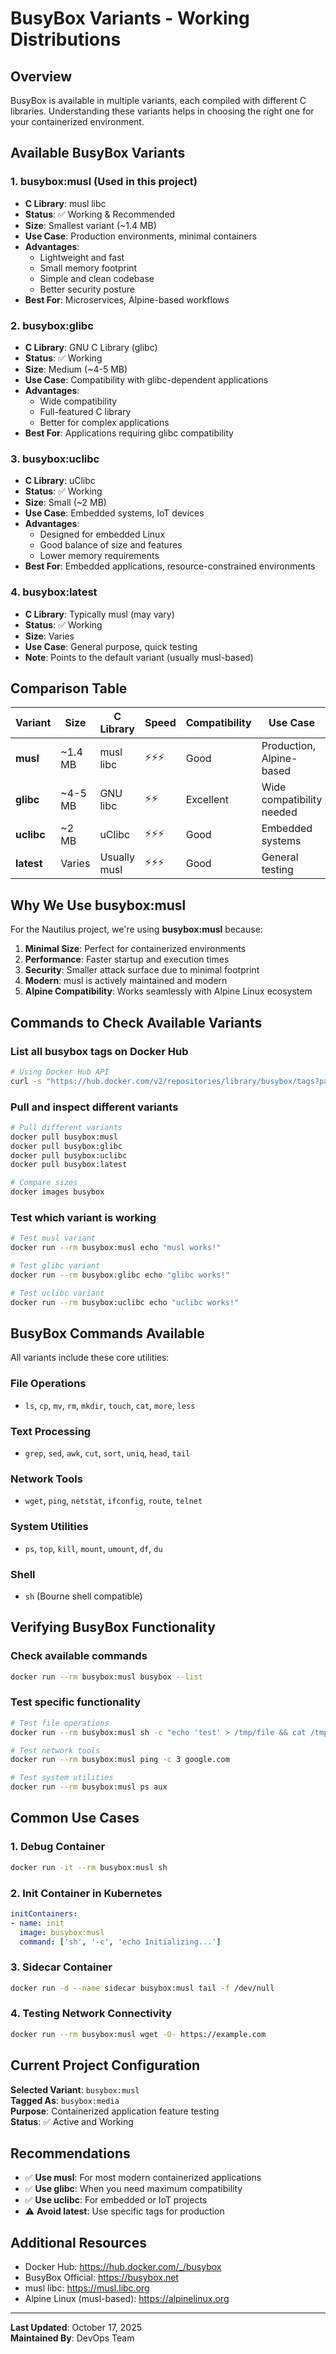 # BusyBox Variants - Working Distributions

## Overview
BusyBox is available in multiple variants, each compiled with different C libraries. Understanding these variants helps in choosing the right one for your containerized environment.

## Available BusyBox Variants

### 1. **busybox:musl** (Used in this project)
- **C Library**: musl libc
- **Status**: ✅ Working & Recommended
- **Size**: Smallest variant (~1.4 MB)
- **Use Case**: Production environments, minimal containers
- **Advantages**:
  - Lightweight and fast
  - Small memory footprint
  - Simple and clean codebase
  - Better security posture
- **Best For**: Microservices, Alpine-based workflows

### 2. **busybox:glibc**
- **C Library**: GNU C Library (glibc)
- **Status**: ✅ Working
- **Size**: Medium (~4-5 MB)
- **Use Case**: Compatibility with glibc-dependent applications
- **Advantages**:
  - Wide compatibility
  - Full-featured C library
  - Better for complex applications
- **Best For**: Applications requiring glibc compatibility

### 3. **busybox:uclibc**
- **C Library**: uClibc
- **Status**: ✅ Working
- **Size**: Small (~2 MB)
- **Use Case**: Embedded systems, IoT devices
- **Advantages**:
  - Designed for embedded Linux
  - Good balance of size and features
  - Lower memory requirements
- **Best For**: Embedded applications, resource-constrained environments

### 4. **busybox:latest**
- **C Library**: Typically musl (may vary)
- **Status**: ✅ Working
- **Size**: Varies
- **Use Case**: General purpose, quick testing
- **Note**: Points to the default variant (usually musl-based)

## Comparison Table

| Variant | Size | C Library | Speed | Compatibility | Use Case |
|---------|------|-----------|-------|---------------|----------|
| **musl** | ~1.4 MB | musl libc | ⚡⚡⚡ | Good | Production, Alpine-based |
| **glibc** | ~4-5 MB | GNU libc | ⚡⚡ | Excellent | Wide compatibility needed |
| **uclibc** | ~2 MB | uClibc | ⚡⚡⚡ | Good | Embedded systems |
| **latest** | Varies | Usually musl | ⚡⚡⚡ | Good | General testing |

## Why We Use busybox:musl

For the Nautilus project, we're using **busybox:musl** because:

1. **Minimal Size**: Perfect for containerized environments
2. **Performance**: Faster startup and execution times
3. **Security**: Smaller attack surface due to minimal footprint
4. **Modern**: musl is actively maintained and modern
5. **Alpine Compatibility**: Works seamlessly with Alpine Linux ecosystem

## Commands to Check Available Variants

### List all busybox tags on Docker Hub
```bash
# Using Docker Hub API
curl -s "https://hub.docker.com/v2/repositories/library/busybox/tags?page_size=100" | grep -o '"name":"[^"]*"' | cut -d'"' -f4
```

### Pull and inspect different variants
```bash
# Pull different variants
docker pull busybox:musl
docker pull busybox:glibc
docker pull busybox:uclibc
docker pull busybox:latest

# Compare sizes
docker images busybox
```

### Test which variant is working
```bash
# Test musl variant
docker run --rm busybox:musl echo "musl works!"

# Test glibc variant
docker run --rm busybox:glibc echo "glibc works!"

# Test uclibc variant
docker run --rm busybox:uclibc echo "uclibc works!"
```

## BusyBox Commands Available

All variants include these core utilities:

### File Operations
- `ls`, `cp`, `mv`, `rm`, `mkdir`, `touch`, `cat`, `more`, `less`

### Text Processing
- `grep`, `sed`, `awk`, `cut`, `sort`, `uniq`, `head`, `tail`

### Network Tools
- `wget`, `ping`, `netstat`, `ifconfig`, `route`, `telnet`

### System Utilities
- `ps`, `top`, `kill`, `mount`, `umount`, `df`, `du`

### Shell
- `sh` (Bourne shell compatible)

## Verifying BusyBox Functionality

### Check available commands
```bash
docker run --rm busybox:musl busybox --list
```

### Test specific functionality
```bash
# Test file operations
docker run --rm busybox:musl sh -c "echo 'test' > /tmp/file && cat /tmp/file"

# Test network tools
docker run --rm busybox:musl ping -c 3 google.com

# Test system utilities
docker run --rm busybox:musl ps aux
```

## Common Use Cases

### 1. Debug Container
```bash
docker run -it --rm busybox:musl sh
```

### 2. Init Container in Kubernetes
```yaml
initContainers:
- name: init
  image: busybox:musl
  command: ['sh', '-c', 'echo Initializing...']
```

### 3. Sidecar Container
```bash
docker run -d --name sidecar busybox:musl tail -f /dev/null
```

### 4. Testing Network Connectivity
```bash
docker run --rm busybox:musl wget -O- https://example.com
```

## Current Project Configuration

**Selected Variant**: `busybox:musl`  
**Tagged As**: `busybox:media`  
**Purpose**: Containerized application feature testing  
**Status**: ✅ Active and Working

## Recommendations

- ✅ **Use musl**: For most modern containerized applications
- ✅ **Use glibc**: When you need maximum compatibility
- ✅ **Use uclibc**: For embedded or IoT projects
- ⚠️ **Avoid latest**: Use specific tags for production

## Additional Resources

- Docker Hub: https://hub.docker.com/_/busybox
- BusyBox Official: https://busybox.net
- musl libc: https://musl.libc.org
- Alpine Linux (musl-based): https://alpinelinux.org

---

**Last Updated**: October 17, 2025  
**Maintained By**: DevOps Team
